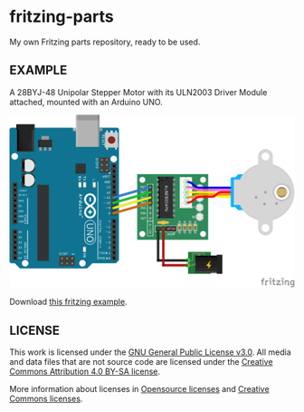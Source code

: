 # fritzing-parts
My own Fritzing parts repository, ready to be used.

## EXAMPLE
A 28BYJ-48 Unipolar Stepper Motor with its ULN2003 Driver Module attached, mounted with an Arduino UNO.

![28BYJ-48-driver_and_motor_bb](28BYJ-48-driver_and_motor_bb.png)

Download [this fritzing example](28BYJ-48-driver_and_motor.fzz).

## LICENSE
This work is licensed under the [GNU General Public License v3.0](LICENSE-GPLV30). All media and data files that are not source code are licensed under the [Creative Commons Attribution 4.0 BY-SA license](LICENSE-CCBYSA40).

More information about licenses in [Opensource licenses](https://opensource.org/licenses/) and [Creative Commons licenses](https://creativecommons.org/licenses/).

